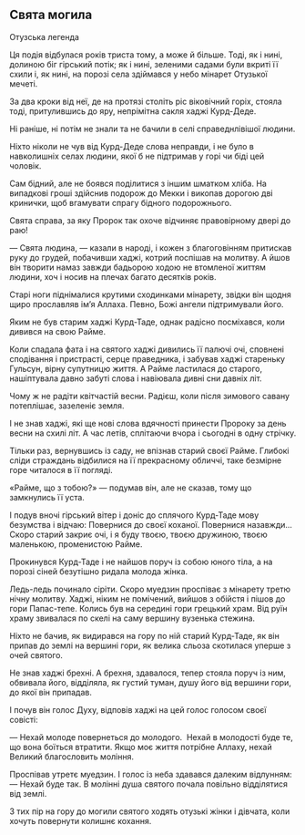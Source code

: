 ## Свята могила

Отузська легенда

Ця подія відбулася років триста тому, а може й більше.
Тоді, як і нині, долиною біг гірський потік; як і нині, зеленими садами були вкриті її схили і, як нині, на порозі села здіймався у небо мінарет Отузької мечеті.

За два кроки від неї, де на протязі століть ріс віковічний горіх, стояла тоді, притулившись до яру, непрімітна сакля хаджі Курд-Деде.

Ні раніше, ні потім не знали та не бачили в селі справеднлівішої людини.

Ніхто ніколи не чув від Курд-Деде слова неправди, і не було в навколишніх селах людини, якої б не підтримав у горі чи біді цей чоловік.

Сам бідний, але не боявся поділитися з іншим шматком хліба.
На випадкові гроші здійснив подорож до Мекки і викопав дорогою дві кринички, щоб вгамувати спрагу бідного подорожнього.

Свята справа, за яку Пророк так охоче відчиняє правовірному двері до раю!

— Свята людина, — казали в народі, і кожен з благоговінням притискав руку до грудей, побачивши хаджі, котрий поспішав на молитву.
А йшов він творити намаз завжди бадьорою ходою не втомленої життям людини, хоч і носив на плечах багато десятків років.

Старі ноги піднімалися крутими сходинками мінарету, звідки він щодня щиро прославляв ім’я Аллаха.
Певно, Божі ангели підтримували його.

Яким не був старим хаджі Курд-Таде, однак радісно посміхався, коли дивився на свою Райме.

Коли спадала фата і на святого хаджі дивились її палючі очі, сповнені сподівання і пристрасті, серце праведника, і забував хаджі стареньку Гульсун, вірну супутницю життя.
А Райме ластилася до старого, нашіптувала давно забуті слова і навіювала дивні сни давніх літ.

Чому ж не радіти квітчастій весни.
Радієш, коли після зимового савану потеплішає, зазеленіє земля.

І не знав хаджі, які ще нові слова вдячності принести Пророку за день весни на схилі літ.
А час летів, сплітаючи вчора і сьогодні в одну стрічку.

Тільки раз, вернувшись із саду, не впізнав старий своєї Райме.
Глибокі сліди страждань відбилися на її прекрасному обличчі, таке безмірне горе читалося в її погляді.

«Райме, що з тобою?» — подумав він, але не сказав, тому що замкнулись її уста.

І подув вночі гірський вітер і доніс до сплячого Курд-Таде мову безумства і відчаю:
Повернися до своєї коханої.
Повернися назавжди...
Скоро старий закриє очі, і я буду твоєю, твоєю дружиною, твоєю маленькою, променистою Райме.

Прокинувся Курд-Таде і не найшов поруч із собою юного тіла, а на порозі сіней безутішно ридала молода жінка.

Ледь-ледь починало сіріти.
Скоро муедзин проспіває з мінарету третю нічну молитву.
Хаджі, ніким не помічений, вийшов з обійстя і пішов до гори Папас-тепе.
Колись був на середині гори грецький храм. Від руїн храму звивалася по скелі на саму вершину вузенька стежина.

Ніхто не бачив, як видирався на гору по ній старий Курд-Таде, як він припав до землі на вершині гори, як велика сльоза скотилася уперше з очей святого.

Не знав хаджі брехні.
А брехня, здавалося, тепер стояла поруч із ним, обвивала його, відділяла, як густий туман, душу його від вершини гори, до якої він припадав.

І почув він голос Духу, відповів хаджі на цей голос голосом своєї совісті:

— Нехай молоде повернеться до молодого.
 Нехай в молодості буде те, що вона боїться втратити.
Якщо моє життя потрібне Аллаху, нехай Великий благословить моління.

Проспівав утретє муедзин.
І голос із неба здавався далеким відлунням: — Нехай буде так.
В молінні душа святого почала повільно відділятися від землі.

З тих пір на гору до могили святого ходять отузькі жінки і дівчата, коли хочуть повернути колишнє кохання.
